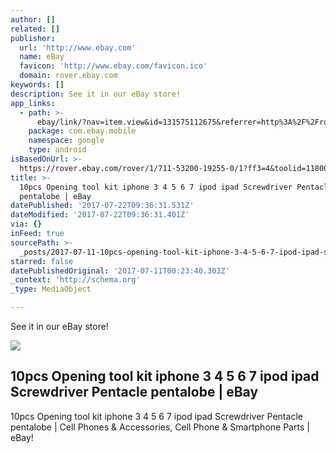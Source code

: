 ```yaml
---
author: []
related: []
publisher:
  url: 'http://www.ebay.com'
  name: eBay
  favicon: 'http://www.ebay.com/favicon.ico'
  domain: rover.ebay.com
keywords: []
description: See it in our eBay store!
app_links:
  - path: >-
      ebay/link/?nav=item.view&id=131575112675&referrer=http%3A%2F%2Frover.ebay.com%2Froverns%2F1%2F711-13271-9788-0%3Fmpcl%3Dhttp%253A%252F%252Fwww.ebay.com%252Fitm%252F10pcs-Opening-tool-kit-iphone-3-4-5-6-7-ipod-ipad-Screwdriver-Pentacle-pentalobe-%252F131575112675
    package: com.ebay.mobile
    namespace: google
    type: android
isBasedOnUrl: >-
  https://rover.ebay.com/rover/1/711-53200-19255-0/1?ff3=4&toolid=11800&pub=5575272753&campid=5338042010&mpre=http%3A%2F%2Fwww.ebay.com%2Fitm%2F131575112675%3FssPageName%3DSTRK%3AMESOX%3AIT%26_trksid%3Dp3984.m1561.l2649
title: >-
  10pcs Opening tool kit iphone 3 4 5 6 7 ipod ipad Screwdriver Pentacle
  pentalobe | eBay
datePublished: '2017-07-22T09:36:31.531Z'
dateModified: '2017-07-22T09:36:31.401Z'
via: {}
inFeed: true
sourcePath: >-
  _posts/2017-07-11-10pcs-opening-tool-kit-iphone-3-4-5-6-7-ipod-ipad-screwdrive.md
starred: false
datePublishedOriginal: '2017-07-11T00:23:40.303Z'
_context: 'http://schema.org'
_type: MediaObject

---
```

See it in our eBay store!

<article style=""><img src="https://imgflo.herokuapp.com/graph/2b2431f8e7ba7b0/ed6e1b915f4336c6a5d5e2c5a13a4bc8/noop.jpg?input=http%3A%2F%2Fi.ebayimg.com%2Fimages%2Fi%2F131575112675-0-1%2Fs-l1000.jpg" /><h1>10pcs Opening tool kit iphone 3 4 5 6 7 ipod ipad Screwdriver Pentacle pentalobe | eBay</h1><p>10pcs Opening tool kit iphone 3 4 5 6 7 ipod ipad Screwdriver Pentacle pentalobe | Cell Phones &amp; Accessories, Cell Phone &amp; Smartphone Parts | eBay!</p></article>